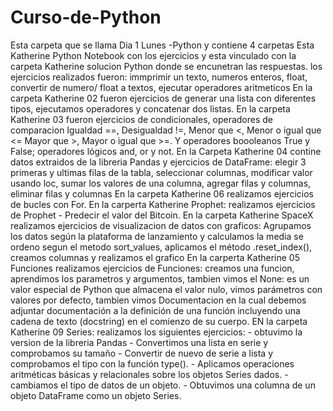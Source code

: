 # Curso-de-Python
Esta carpeta que se llama Dia 1 Lunes -Python y contiene 4 carpetas
Esta Katherine Python Notebook con los ejercicios y esta vinculado con la carpeta Katherine solucion Python donde se encunetran las respuestas.
los ejercicios realizados fueron: immprimir un texto, numeros enteros, float, convertir de numero/ float a textos, ejecutar operadores aritmeticos
En la carpeta Katherine 02 fueron ejercicios de generar una lista con diferentes tipos, ejecutamos operadores y concatenar dos listas.
En la carpeta Katherine 03 fueron ejercicios de condicionales, operadores de comparacion Igualdad	==, Desigualdad	!=, Menor que	<, Menor o igual que	<=
Mayor que	>, Mayor o igual que	>=. Y operadores boooleanos True y False; operadores lógicos and, or y not.
En la Carpeta Katherine 04 contine datos extraidos de la libreria Pandas y ejercicios de DataFrame: elegir 3 primeras y ultimas filas de la tabla, seleccionar columnas,
modificar valor usando loc, sumar los valores de una columna, agregar filas y columnas, eliminar filas y columnas 
En la carpeta Katherine 06 realizamos ejercicios de bucles con For.
En la carperta Katherine Prophet: realizamos ejercicios de Prophet - Predecir el valor del Bitcoin.
En la carpeta Katherine SpaceX realizamos ejercicios de visualizacion de datos con graficos: Agrupamos los datos según la plataforma de lanzamiento
y calculamos la media se ordeno segun el metodo sort_values, aplicamos el método .reset_index(), creamos columnas y realizamos el grafico
En la carperta Katherine 05 Funciones realizamos ejercicios de Funciones: creamos una funcion, aprendimos los parametros y argumentos, tambien vimos el None:
es un valor especial de Python que almacena el valor nulo, vimos parámetros con valores por defecto, tambien vimos Documentacion en la cual debemos adjuntar
documentación a la definición de una función incluyendo una cadena de texto (docstring) en el comienzo de su cuerpo.
EN la carpeta Katherine 09 Series: realizamos los siguientes ejercicios: - obtuvimo la version de la libreria Pandas - Convertimos una lista en serie y comprobamos
su tamaño - Convertir de nuevo de serie a lista y comprobamos el tipo con la función type(). - Aplicamos operaciones aritméticas básicas y relacionales
sobre los objetos Series dados. - cambiamos el tipo de datos de un objeto. - Obtuvimos una columna de un objeto DataFrame como un objeto Series.
